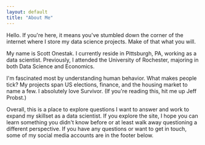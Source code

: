 ```yaml
---
layout: default
title: "About Me"
---
```


Hello.  If you're here, it means you've stumbled down the corner of the internet where I store my data science projects.  Make of that what you will.

My name is Scott Onestak.  I currently reside in Pittsburgh, PA, working as a data scientist.  Previously, I attended the University of Rochester, majoring in both Data Science and Economics.

I'm fascinated most by understanding human behavior.  What makes people tick?  My projects span US elections, finance, and the housing market to name a few.  I absolutely love Survivor.  (If you're reading this, hit me up Jeff Probst.)

Overall, this is a place to explore questions I want to answer and work to expand my skillset as a data scientist.  If you explore the site, I hope you can learn something you didn't know before or at least walk away questioning a different perspective.  If you have any questions or want to get in touch, some of my social media accounts are in the footer below.
